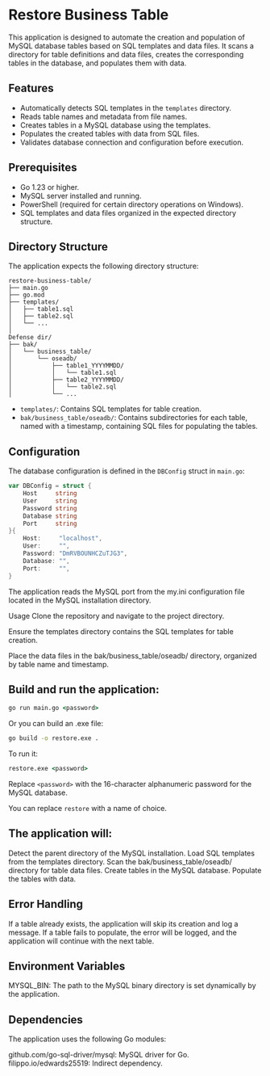 # Restore Business Table

This application is designed to automate the creation and population of MySQL database tables based on SQL templates and data files. It scans a directory for table definitions and data files, creates the corresponding tables in the database, and populates them with data.

## Features

- Automatically detects SQL templates in the `templates` directory.
- Reads table names and metadata from file names.
- Creates tables in a MySQL database using the templates.
- Populates the created tables with data from SQL files.
- Validates database connection and configuration before execution.

## Prerequisites

- Go 1.23 or higher.
- MySQL server installed and running.
- PowerShell (required for certain directory operations on Windows).
- SQL templates and data files organized in the expected directory structure.

## Directory Structure
The application expects the following directory structure:

```
restore-business-table/
├── main.go 
├── go.mod 
├── templates/ 
│   ├── table1.sql 
│   ├── table2.sql 
│   └── ... 
│
Defense dir/
├── bak/ 
│   └── business_table/ 
│       └── oseadb/ 
│           ├── table1_YYYYMMDD/ 
│           │   └── table1.sql 
│           ├── table2_YYYYMMDD/ 
│           │   └── table2.sql 
│           └── ...
```

- `templates/`: Contains SQL templates for table creation.
- `bak/business_table/oseadb/`: Contains subdirectories for each table, named with a timestamp, containing SQL files for populating the tables.

## Configuration

The database configuration is defined in the `DBConfig` struct in `main.go`:

```go
var DBConfig = struct {
    Host     string
    User     string
    Password string
    Database string
    Port     string
}{
    Host:     "localhost",
    User:     "",
    Password: "DmRVBOUNHCZuTJG3",
    Database: "",
    Port:     "",
}
```

The application reads the MySQL port from the my.ini configuration file located in the MySQL installation directory.

Usage
Clone the repository and navigate to the project directory.

Ensure the templates directory contains the SQL templates for table creation.

Place the data files in the bak/business_table/oseadb/ directory, organized by table name and timestamp.

## Build and run the application:
```cmd
go run main.go <password>
```
Or you can build an .exe file:
```cmd
go build -o restore.exe .
```
To run it:
```cmd
restore.exe <password>
```

Replace `<password>` with the 16-character alphanumeric password for the MySQL database.

You can replace `restore`  with a name of choice.

## The application will:

Detect the parent directory of the MySQL installation.
Load SQL templates from the templates directory.
Scan the bak/business_table/oseadb/ directory for table data files.
Create tables in the MySQL database.
Populate the tables with data.

## Error Handling

If a table already exists, the application will skip its creation and log a message.
If a table fails to populate, the error will be logged, and the application will continue with the next table.

## Environment Variables

MYSQL_BIN: The path to the MySQL binary directory is set dynamically by the application.

## Dependencies

The application uses the following Go modules:

github.com/go-sql-driver/mysql: MySQL driver for Go.
filippo.io/edwards25519: Indirect dependency.